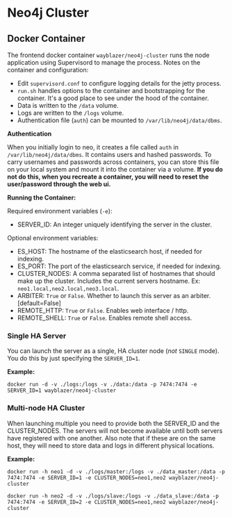 # Neo4j Cluster

## Docker Container

The frontend docker container `wayblazer/neo4j-cluster` runs the node application using Supervisord to manage the process. Notes on the container and configuration:

- Edit `supervisord.conf` to configure logging details for the jetty process.
- `run.sh` handles options to the container and bootstrapping for the container. It's a good place to see under the hood of the container.
- Data is written to the `/data` volume.
- Logs are written to the `/logs` volume.
- Authentication file (`auth`) can be mounted to `/var/lib/neo4j/data/dbms`.

**Authentication**

When you initially login to neo, it creates a file called `auth` in `/var/lib/neo4j/data/dbms`. It contains users and hashed passwords. To carry usernames and passwords across containers, you can store this file on your local system and mount it into the container via a volume. **If you do not do this, when you recreate a container, you will need to reset the user/password through the web ui.**

**Running the Container:**

Required environment variables (`-e`):
- SERVER_ID: An integer uniquely identifying the server in the cluster.

Optional environment variables:
- ES_HOST: The hostname of the elasticsearch host, if needed for indexing.
- ES_PORT: The port of the elasticsearch service, if needed for indexing.
- CLUSTER_NODES: A comma separated list of hostnames that should make up the cluster. Includes the current servers hostname. Ex: `neo1.local,neo2.local,neo3.local`.
- ARBITER: `True` or `False`. Whether to launch this server as an arbiter. [default=False]
- REMOTE_HTTP: `True` or `False`. Enables web interface / http.
- REMOTE_SHELL: `True` or `False`. Enables remote shell access.

### Single HA Server

You can launch the server as a single, HA cluster node (*not* `SINGLE` mode). You do this by just specifying the `SERVER_ID=1`.

**Example:**

```
docker run -d -v ./logs:/logs -v ./data:/data -p 7474:7474 -e SERVER_ID=1 wayblazer/neo4j-cluster
```

### Multi-node HA Cluster

When launching multiple you need to provide both the SERVER_ID and the CLUSTER_NODES. The servers will not become available until both servers have registered with one another. Also note that if these are on the same host, they will need to store data and logs in different physical locations.

**Example:**

```
docker run -h neo1 -d -v ./logs/master:/logs -v ./data_master:/data -p 7474:7474 -e SERVER_ID=1 -e CLUSTER_NODES=neo1,neo2 wayblazer/neo4j-cluster

docker run -h neo2 -d -v ./logs/slave:/logs -v ./data_slave:/data -p 7474:7474 -e SERVER_ID=2 -e CLUSTER_NODES=neo1,neo2 wayblazer/neo4j-cluster
```
